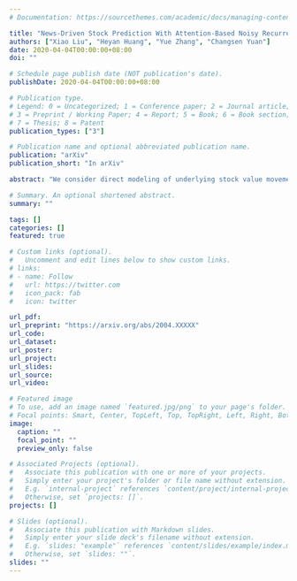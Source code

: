 ```yaml
---
# Documentation: https://sourcethemes.com/academic/docs/managing-content/

title: "News-Driven Stock Prediction With Attention-Based Noisy Recurrent State Transition"
authors: ["Xiao Liu", "Heyan Huang", "Yue Zhang", "Changsen Yuan"]
date: 2020-04-04T00:00:00+08:00
doi: ""

# Schedule page publish date (NOT publication's date).
publishDate: 2020-04-04T00:00:00+08:00

# Publication type.
# Legend: 0 = Uncategorized; 1 = Conference paper; 2 = Journal article;
# 3 = Preprint / Working Paper; 4 = Report; 5 = Book; 6 = Book section;
# 7 = Thesis; 8 = Patent
publication_types: ["3"]

# Publication name and optional abbreviated publication name.
publication: "arXiv"
publication_short: "In arXiv"

abstract: "We consider direct modeling of underlying stock value movement sequences over time in the news-driven stock movement prediction. A recurrent state transition model is constructed, which better captures a gradual process of stock movement continuously by modeling the correlation between past and future price movements. By separating the effects of news and noise, a noisy random factor is also explicitly fitted based on the recurrent states. Results show that the proposed model outperforms strong baselines. Thanks to the use of attention over news events, our model is also more explainable. To our knowledge, we are the first to explicitly model both events and noise over a fundamental stock value state for news-driven stock movement prediction."

# Summary. An optional shortened abstract.
summary: ""

tags: []
categories: []
featured: true

# Custom links (optional).
#   Uncomment and edit lines below to show custom links.
# links:
# - name: Follow
#   url: https://twitter.com
#   icon_pack: fab
#   icon: twitter

url_pdf:
url_preprint: "https://arxiv.org/abs/2004.XXXXX"
url_code:
url_dataset:
url_poster:
url_project:
url_slides:
url_source:
url_video:

# Featured image
# To use, add an image named `featured.jpg/png` to your page's folder. 
# Focal points: Smart, Center, TopLeft, Top, TopRight, Left, Right, BottomLeft, Bottom, BottomRight.
image:
  caption: ""
  focal_point: ""
  preview_only: false

# Associated Projects (optional).
#   Associate this publication with one or more of your projects.
#   Simply enter your project's folder or file name without extension.
#   E.g. `internal-project` references `content/project/internal-project/index.md`.
#   Otherwise, set `projects: []`.
projects: []

# Slides (optional).
#   Associate this publication with Markdown slides.
#   Simply enter your slide deck's filename without extension.
#   E.g. `slides: "example"` references `content/slides/example/index.md`.
#   Otherwise, set `slides: ""`.
slides: ""
---
```

